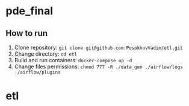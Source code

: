 # pde_final

## How to run

1. Clone repository: `git clone git@github.com:PosokhovVadim/etl.git`
2. Change directory: `cd etl`
3. Build and run containers: `docker-compose up -d`
4. Change files permissions: `chmod 777 -R ./data_gen ./airflow/logs ./airflow/plugins `
# etl

